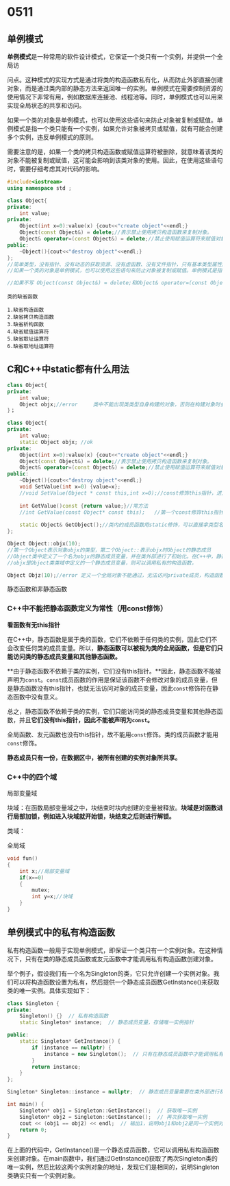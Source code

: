# 0511

## 单例模式

**单例模式**是一种常用的软件设计模式，它保证一个类只有一个实例，并提供一个全局访

问点。这种模式的实现方式是通过将类的构造函数私有化，从而防止外部直接创建对象，而是通过类内部的静态方法来返回唯一的实例。单例模式在需要控制资源的使用情况下非常有用，例如数据库连接池、线程池等。同时，单例模式也可以用来实现全局状态的共享和访问。

如果一个类的对象是单例模式，也可以使用这些语句来防止对象被复制或赋值。单例模式是指一个类只能有一个实例，如果允许对象被拷贝或赋值，就有可能会创建多个实例，违反单例模式的原则。

需要注意的是，如果一个类的拷贝构造函数或赋值运算符被删除，就意味着该类的对象不能被复制或赋值，这可能会影响到该类对象的使用。因此，在使用这些语句时，需要仔细考虑其对代码的影响。

```c++
#include<iostream>
using namespace std ;

class Object{
private:
    int value;
private:
    Object(int x=0):value(x) {cout<<"create object"<<endl;}
    Object(const Object&) = delete;//表示禁止使用拷贝构造函数来复制对象。
    Object& operator=(const Object&) = delete;//禁止使用赋值运算符来赋值对象
public:
    ~Object(){cout<<"destroy object"<<endl;}
};
//简单类型，没有指针、没有动态的获取资源、没有虚函数、没有文件指针，只有基本类型属性。可以通过赋值构造函数
//如果一个类的对象是单例模式，也可以使用这些语句来防止对象被复制或赋值。单例模式是指一个类只能有一个实例，如果允许对象被拷贝或赋值，就有可能会创建多个实例，违反单例模式的原则。

//如果不写 Object(const Object&) = delete;和Object& operator=(const Object&) = delete;	就会在编译时产生缺省的拷贝构造函数和赋值


```



```
类的缺省函数

1.缺省构造函数
2.缺省拷贝构造函数
3.缺省析构函数
4.缺省赋值运算符
5.缺省取址运算符
6.缺省取地址运算符
```

## C和C++中static都有什么用法

```c++
class Object{
private:
    int value;
    Object objx;//error 	类中不能出现类类型自身构建的对象，否则在构建对象时会陷入无限递归
}；

class Object{
private:
    int value;
    static Object objx;	//ok
private:
    Object(int x=0):value(x) {cout<<"create object"<<endl;}
    Object(const Object&) = delete;//表示禁止使用拷贝构造函数来复制对象。
    Object& operator=(const Object&) = delete;//禁止使用赋值运算符来赋值对象
public:
    ~Object(){cout<<"destroy object"<<endl;}
    void SetValue(int x=0) {value=x};
    //void SetValue(Object * const this,int x=0);//const修饰this指针，进入函数后this指针自身不能被修改
    
    int GetValue()const {return value;}//常方法
    //int GetValue(const Object* const this);	//第一个const修饰this指针的解引用，即其所指之物
    
    static Object& GetObject();//类内的成员函数用static修饰，可以直接拿类型名调用，不能用const修饰因为其没有this指针
};

Object Object::objx(10);
//第一个Object表示对象objx的类型，第二个Object::表示objx时Object的静态成员
//Object类中定义了一个名为objx的静态成员变量，并在类外部进行了初始化。在C++中，静态成员变量的初始化需要在类外部进行，而不是在构造函数中进行。
//objx是Object类类域中定义的一个静态成员变量，则可以调用私有的构造函数，

Object Objz(10);//error 定义一个全局对象不能通过，无法访问private成员，构造函数为私有
```

静态函数和非静态函数

### C++中不能把静态函数定义为常性（用const修饰）

**看函数有无this指针**

在C++中，静态函数是属于类的函数，它们不依赖于任何类的实例，因此它们不会改变任何类的成员变量。所以，**静态函数可以被视为类的全局函数，但是它们只能访问类的静态成员变量和其他静态函数。**

**由于静态函数不依赖于类的实例，它们没有this指针。**因此，静态函数不能被声明为`const`。`const`成员函数的作用是保证该函数不会修改对象的成员变量，但是静态函数没有this指针，也就无法访问对象的成员变量，因此`const`修饰符在静态函数中没有意义。

总之，静态函数不依赖于类的实例，它们只能访问类的静态成员变量和其他静态函数，并且**它们没有this指针，因此不能被声明为`const`。**

全局函数、友元函数也没有this指针，故不能用`const`修饰。类的成员函数才能用`const`修饰。

**静态成员只有一份，在数据区中，被所有创建的实例对象所共享。**

### C++中的四个域

局部变量域

块域：在函数局部变量域之中，块结束时块内创建的变量被释放。**块域是对函数进行局部加锁，例如进入块域就开始锁，块结束之后则进行解锁。**

类域：

全局域

```c++
void fun()
{
	int x;//局部变量域
    if(x==0)
    {
        mutex;
		int y=x;//块域
    }
}
```





## 单例模式中的私有构造函数

私有构造函数一般用于实现单例模式，即保证一个类只有一个实例对象。在这种情况下，只有在类的静态成员函数或友元函数中才能调用私有构造函数创建对象。

举个例子，假设我们有一个名为Singleton的类，它只允许创建一个实例对象。我们可以将构造函数设置为私有，然后提供一个静态成员函数GetInstance()来获取类的唯一实例。具体实现如下：

```c++
class Singleton {
private:
    Singleton() {}  // 私有构造函数
    static Singleton* instance;  // 静态成员变量，存储唯一实例指针

public:
    static Singleton* GetInstance() {
        if (instance == nullptr) {
            instance = new Singleton();  // 只有在静态成员函数中才能调用私有构造函数创建对象
        }
        return instance;
    }
};

Singleton* Singleton::instance = nullptr;  // 静态成员变量需要在类外部进行初始化

int main() {
    Singleton* obj1 = Singleton::GetInstance();  // 获取唯一实例
    Singleton* obj2 = Singleton::GetInstance();  // 再次获取唯一实例
    cout << (obj1 == obj2) << endl;  // 输出1，说明obj1和obj2是同一个实例对象
    return 0;
}
```

在上面的代码中，GetInstance()是一个静态成员函数，它可以调用私有构造函数来创建对象。在main函数中，我们通过GetInstance()获取了两次Singleton类的唯一实例，然后比较这两个实例对象的地址，发现它们是相同的，说明Singleton类确实只有一个实例对象。